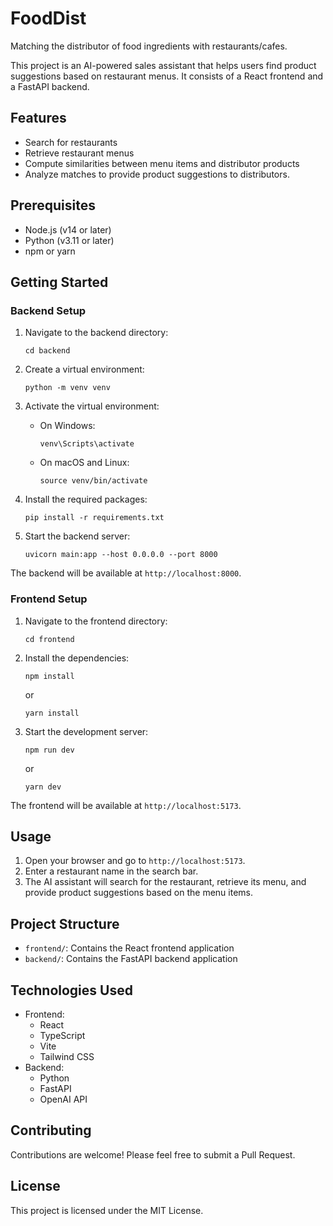 # FoodDist
Matching the distributor of food ingredients with restaurants/cafes.

This project is an AI-powered sales assistant that helps users find product suggestions based on restaurant menus. It consists of a React frontend and a FastAPI backend.

## Features

- Search for restaurants
- Retrieve restaurant menus
- Compute similarities between menu items and distributor products
- Analyze matches to provide product suggestions to distributors.

## Prerequisites

- Node.js (v14 or later)
- Python (v3.11 or later)
- npm or yarn

## Getting Started

### Backend Setup

1. Navigate to the backend directory:
   ```
   cd backend
   ```

2. Create a virtual environment:
   ```
   python -m venv venv
   ```

3. Activate the virtual environment:
   - On Windows:
     ```
     venv\Scripts\activate
     ```
   - On macOS and Linux:
     ```
     source venv/bin/activate
     ```

4. Install the required packages:
   ```
   pip install -r requirements.txt
   ```

5. Start the backend server:
   ```
   uvicorn main:app --host 0.0.0.0 --port 8000
   ```

The backend will be available at `http://localhost:8000`.

### Frontend Setup

1. Navigate to the frontend directory:
   ```
   cd frontend
   ```

2. Install the dependencies:
   ```
   npm install
   ```
   or
   ```
   yarn install
   ```

3. Start the development server:
   ```
   npm run dev
   ```
   or
   ```
   yarn dev
   ```

The frontend will be available at `http://localhost:5173`.

## Usage

1. Open your browser and go to `http://localhost:5173`.
2. Enter a restaurant name in the search bar.
3. The AI assistant will search for the restaurant, retrieve its menu, and provide product suggestions based on the menu items.

## Project Structure

- `frontend/`: Contains the React frontend application
- `backend/`: Contains the FastAPI backend application

## Technologies Used

- Frontend:
  - React
  - TypeScript
  - Vite
  - Tailwind CSS
- Backend:
  - Python
  - FastAPI
  - OpenAI API

## Contributing

Contributions are welcome! Please feel free to submit a Pull Request.

## License

This project is licensed under the MIT License.